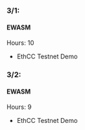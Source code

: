 ### 3/1:
#### EWASM
Hours: 10
  - EthCC Testnet Demo

### 3/2:
#### EWASM
Hours: 9
  - EthCC Testnet Demo
